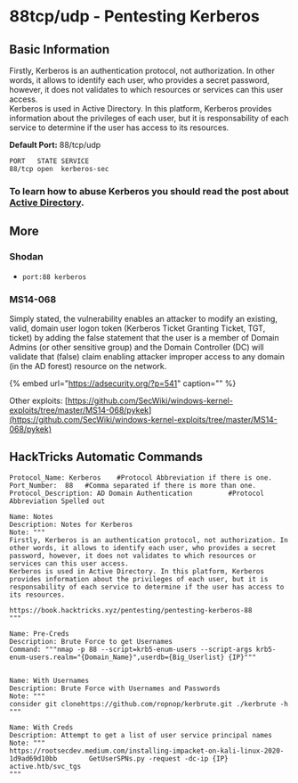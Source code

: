 # 88tcp/udp - Pentesting Kerberos

## Basic Information

Firstly, Kerberos is an authentication protocol, not authorization. In other words, it allows to identify each user, who provides a secret password, however, it does not validates to which resources or services can this user access.  
Kerberos is used in Active Directory. In this platform, Kerberos provides information about the privileges of each user, but it is responsability of each service to determine if the user has access to its resources.

**Default Port:** 88/tcp/udp

```text
PORT   STATE SERVICE
88/tcp open  kerberos-sec
```

### **To learn how to abuse Kerberos you should read the post about** [**Active Directory**](../../windows/active-directory-methodology/)**.**

## More

### Shodan

* `port:88 kerberos`

### MS14-068

Simply stated, the vulnerability enables an attacker to modify an existing, valid, domain user logon token \(Kerberos Ticket Granting Ticket, TGT, ticket\) by adding the false statement that the user is a member of Domain Admins \(or other sensitive group\) and the Domain Controller \(DC\) will validate that \(false\) claim enabling attacker improper access to any domain \(in the AD forest\) resource on the network.

{% embed url="https://adsecurity.org/?p=541" caption="" %}

Other exploits: [https://github.com/SecWiki/windows-kernel-exploits/tree/master/MS14-068/pykek](https://github.com/SecWiki/windows-kernel-exploits/tree/master/MS14-068/pykek)

## HackTricks Automatic Commands

```text
Protocol_Name: Kerberos    #Protocol Abbreviation if there is one.
Port_Number:  88   #Comma separated if there is more than one.
Protocol_Description: AD Domain Authentication         #Protocol Abbreviation Spelled out

Name: Notes
Description: Notes for Kerberos
Note: """
Firstly, Kerberos is an authentication protocol, not authorization. In other words, it allows to identify each user, who provides a secret password, however, it does not validates to which resources or services can this user access.
Kerberos is used in Active Directory. In this platform, Kerberos provides information about the privileges of each user, but it is responsability of each service to determine if the user has access to its resources.

https://book.hacktricks.xyz/pentesting/pentesting-kerberos-88
"""

Name: Pre-Creds
Description: Brute Force to get Usernames
Command: """nmap -p 88 --script=krb5-enum-users --script-args krb5-enum-users.realm="{Domain_Name}",userdb={Big_Userlist} {IP}"""


Name: With Usernames
Description: Brute Force with Usernames and Passwords
Note: """
consider git clonehttps://github.com/ropnop/kerbrute.git ./kerbrute -h
"""

Name: With Creds
Description: Attempt to get a list of user service principal names
Note: """
https://rootsecdev.medium.com/installing-impacket-on-kali-linux-2020-1d9ad69d10bb        GetUserSPNs.py -request -dc-ip {IP} active.htb/svc_tgs
"""
```

